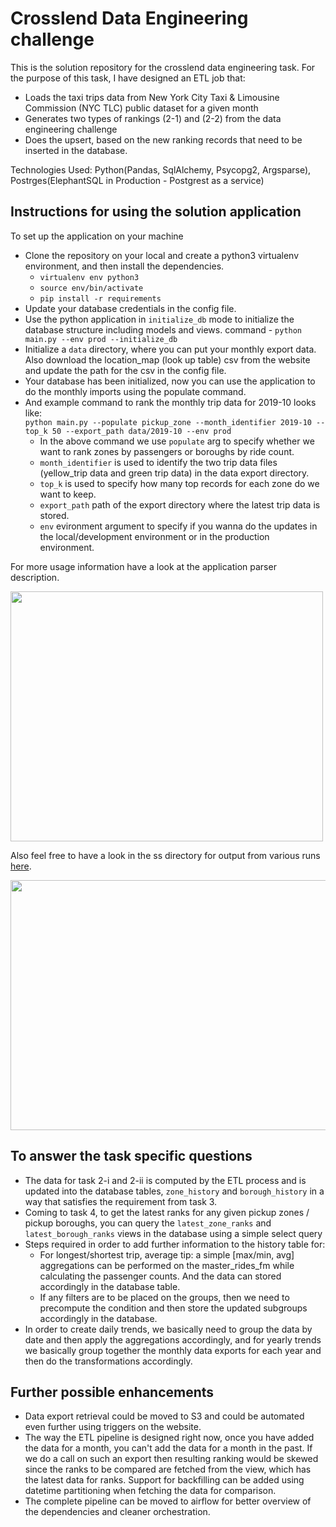 # Crosslend Data Engineering challenge
This is the solution repository for the crosslend data engineering task. For the purpose of this task, I have designed an ETL job that:
* Loads the taxi trips data from New York City Taxi & Limousine Commission (NYC TLC) public dataset for a given month
* Generates two types of rankings (2-1) and (2-2) from the data engineering challenge
* Does the upsert, based on the new ranking records that need to be inserted in the database.

Technologies Used: Python(Pandas, SqlAlchemy, Psycopg2, Argsparse), Postrges(ElephantSQL in Production - Postgrest as a service)

## Instructions for using the solution application
To set up the application on your machine
* Clone the repository on your local and create a python3 virtualenv environment, and then install the dependencies.
  * `virtualenv env python3`
  * `source env/bin/activate`
  * `pip install -r requirements`
* Update your database credentials in the config file.
* Use the python application in `initialize_db` mode to initialize the database structure including models and views.
  command - `python main.py --env prod --initialize_db`
* Initialize a `data` directory, where you can put your monthly export data. Also download the location_map (look up table) csv from the website and update the path for the csv in the config file.
* Your database has been initialized, now you can use the application to do the monthly imports using the populate command.
* And example command to rank the monthly trip data for 2019-10 looks like:  
```python main.py --populate pickup_zone --month_identifier 2019-10 --top_k 50 --export_path data/2019-10 --env prod```
  * In the above command  we use `populate` arg to specify whether we want to rank zones by passengers or boroughs by ride count.
  * `month_identifier` is used to identify the two trip data files (yellow_trip data and green trip data) in the data export directory.
  * `top_k` is used to specify how many top records for each zone do we want to keep.
  * `export_path` path of the export directory where the latest trip data is stored.
  * `env` evironment argument to specify if you wanna do the updates in the local/development environment or in the production environment.

For more usage information have a look at the application parser description.

<img src="https://github.com/rtspeaks360/crosslend-de/blob/solution-v1/ss/NYCTLC_INGEST_INFO.png?raw=true" width="500" height="400" />

Also feel free to have a look in the ss directory for output from various runs [here](https://github.com/rtspeaks360/crosslend-de/tree/solution-v1/ss).

<img src="https://github.com/rtspeaks360/crosslend-de/blob/solution-v1/ss/003.png?raw=true" width="1300" height="400" />

## To answer the task specific questions
* The data for task 2-i and 2-ii is computed by the ETL process and is updated into the database tables, `zone_history` and `borough_history` in a way that satisfies the requirement from task 3.
* Coming to task 4, to get the latest ranks for any given pickup zones / pickup boroughs, you can query the `latest_zone_ranks` and `latest_borough_ranks` views in the database using a simple select query
* Steps required in order to add further information to the history table for:
   * For longest/shortest trip, average tip: a simple [max/min, avg] aggregations can be performed on the master_rides_fm while calculating the passenger counts. And the data can stored accordingly in the database table.
   * If any filters are to be placed on the groups, then we need to precompute the condition and then store the updated subgroups accordingly in the database.
* In order to create daily trends, we basically need to group the data by date and then apply the aggregations accordingly, and for yearly trends we basically group together the monthly data exports for each year and then do the transformations accordingly.

## Further possible enhancements
* Data export retrieval could be moved to S3 and could be automated even further using triggers on the website.
* The way the ETL pipeline is designed right now, once you have added the data for a month, you can't add the data for a month in the past. If we do a call on such an export then resulting ranking would be skewed since the ranks to be compared are fetched from the view, which has the latest data for ranks. Support for backfilling can be added using datetime partitioning when fetching the data for comparison.
* The complete pipeline can be moved to airflow for better overview of the dependencies and cleaner orchestration.

   
   




